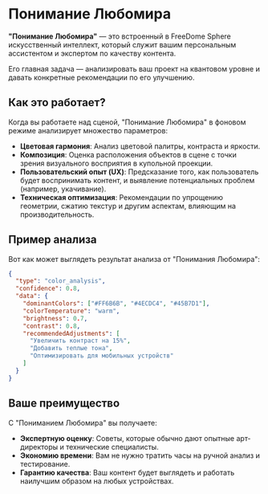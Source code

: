 # Понимание Любомира

**"Понимание Любомира"** — это встроенный в FreeDome Sphere искусственный интеллект, который служит вашим персональным ассистентом и экспертом по качеству контента.

Его главная задача — анализировать ваш проект на квантовом уровне и давать конкретные рекомендации по его улучшению.

## Как это работает?

Когда вы работаете над сценой, "Понимание Любомира" в фоновом режиме анализирует множество параметров:

*   **Цветовая гармония**: Анализ цветовой палитры, контраста и яркости.
*   **Композиция**: Оценка расположения объектов в сцене с точки зрения визуального восприятия в купольной проекции.
*   **Пользовательский опыт (UX)**: Предсказание того, как пользователь будет воспринимать контент, и выявление потенциальных проблем (например, укачивание).
*   **Техническая оптимизация**: Рекомендации по упрощению геометрии, сжатию текстур и другим аспектам, влияющим на производительность.

## Пример анализа

Вот как может выглядеть результат анализа от "Понимания Любомира":

```json
{
  "type": "color_analysis",
  "confidence": 0.8,
  "data": {
    "dominantColors": ["#FF6B6B", "#4ECDC4", "#45B7D1"],
    "colorTemperature": "warm",
    "brightness": 0.7,
    "contrast": 0.8,
    "recommendedAdjustments": [
      "Увеличить контраст на 15%",
      "Добавить теплые тона",
      "Оптимизировать для мобильных устройств"
    ]
  }
}
```

## Ваше преимущество

С "Пониманием Любомира" вы получаете:

*   **Экспертную оценку**: Советы, которые обычно дают опытные арт-директоры и технические специалисты.
*   **Экономию времени**: Вам не нужно тратить часы на ручной анализ и тестирование.
*   **Гарантию качества**: Ваш контент будет выглядеть и работать наилучшим образом на любых устройствах.
